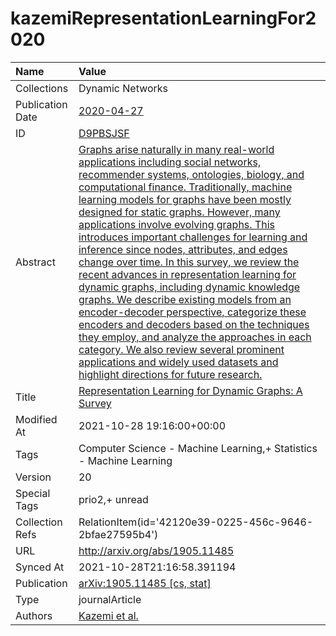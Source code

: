 # kazemiRepresentationLearningFor2020
| Name             | Value                                                                                                                                                                                                                                                                                                                                                                                                                                                                                                                                                                                                                                                                                                                                                                                                                                                                                                                                                   |
|:-----------------|:--------------------------------------------------------------------------------------------------------------------------------------------------------------------------------------------------------------------------------------------------------------------------------------------------------------------------------------------------------------------------------------------------------------------------------------------------------------------------------------------------------------------------------------------------------------------------------------------------------------------------------------------------------------------------------------------------------------------------------------------------------------------------------------------------------------------------------------------------------------------------------------------------------------------------------------------------------|
| Collections      | Dynamic Networks                                                                                                                                                                                                                                                                                                                                                                                                                                                                                                                                                                                                                                                                                                                                                                                                                                                                                                                                        |
| Publication Date | [2020-04-27](<notionsci.utils.serialization.ExplicitNone object at 0x7fa622d89100>)                                                                                                                                                                                                                                                                                                                                                                                                                                                                                                                                                                                                                                                                                                                                                                                                                                                                     |
| ID               | [D9PBSJSF](<notionsci.utils.serialization.ExplicitNone object at 0x7fa622d89220>)                                                                                                                                                                                                                                                                                                                                                                                                                                                                                                                                                                                                                                                                                                                                                                                                                                                                       |
| Abstract         | [Graphs arise naturally in many real-world applications including social networks, recommender systems, ontologies, biology, and computational finance. Traditionally, machine learning models for graphs have been mostly designed for static graphs. However, many applications involve evolving graphs. This introduces important challenges for learning and inference since nodes, attributes, and edges change over time. In this survey, we review the recent advances in representation learning for dynamic graphs, including dynamic knowledge graphs. We describe existing models from an encoder-decoder perspective, categorize these encoders and decoders based on the techniques they employ, and analyze the approaches in each category. We also review several prominent applications and widely used datasets and highlight directions for future research.](<notionsci.utils.serialization.ExplicitNone object at 0x7fa622d89340>) |
| Title            | [Representation Learning for Dynamic Graphs: A Survey](<notionsci.utils.serialization.ExplicitNone object at 0x7fa622d89460>)                                                                                                                                                                                                                                                                                                                                                                                                                                                                                                                                                                                                                                                                                                                                                                                                                           |
| Modified At      | 2021-10-28 19:16:00+00:00                                                                                                                                                                                                                                                                                                                                                                                                                                                                                                                                                                                                                                                                                                                                                                                                                                                                                                                               |
| Tags             | Computer Science - Machine Learning,+ Statistics - Machine Learning                                                                                                                                                                                                                                                                                                                                                                                                                                                                                                                                                                                                                                                                                                                                                                                                                                                                                     |
| Version          | 20                                                                                                                                                                                                                                                                                                                                                                                                                                                                                                                                                                                                                                                                                                                                                                                                                                                                                                                                                      |
| Special Tags     | prio2,+ unread                                                                                                                                                                                                                                                                                                                                                                                                                                                                                                                                                                                                                                                                                                                                                                                                                                                                                                                                          |
| Collection Refs  | RelationItem(id='42120e39-0225-456c-9646-2bfae27595b4')                                                                                                                                                                                                                                                                                                                                                                                                                                                                                                                                                                                                                                                                                                                                                                                                                                                                                                 |
| URL              | http://arxiv.org/abs/1905.11485                                                                                                                                                                                                                                                                                                                                                                                                                                                                                                                                                                                                                                                                                                                                                                                                                                                                                                                         |
| Synced At        | 2021-10-28T21:16:58.391194                                                                                                                                                                                                                                                                                                                                                                                                                                                                                                                                                                                                                                                                                                                                                                                                                                                                                                                              |
| Publication      | [arXiv:1905.11485 [cs, stat]](<notionsci.utils.serialization.ExplicitNone object at 0x7fa622d89970>)                                                                                                                                                                                                                                                                                                                                                                                                                                                                                                                                                                                                                                                                                                                                                                                                                                                    |
| Type             | journalArticle                                                                                                                                                                                                                                                                                                                                                                                                                                                                                                                                                                                                                                                                                                                                                                                                                                                                                                                                          |
| Authors          | [Kazemi et al.](<notionsci.utils.serialization.ExplicitNone object at 0x7fa622d89b20>)                                                                                                                                                                                                                                                                                                                                                                                                                                                                                                                                                                                                                                                                                                                                                                                                                                                                  |

